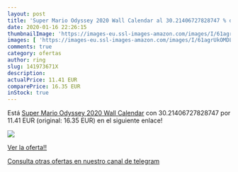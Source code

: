 ```yaml
---
layout: post
title: 'Super Mario Odyssey 2020 Wall Calendar al 30.21406727828747 % de descuento'
date: 2020-01-16 22:26:15
thumbnailImage: 'https://images-eu.ssl-images-amazon.com/images/I/61agrUkOMDL._SL200_.jpg'
images: [ 'https://images-eu.ssl-images-amazon.com/images/I/61agrUkOMDL._SL200_.jpg' ]
comments: true
category: ofertas
author: ring
slug: 141973671X
description:
actualPrice: 11.41 EUR
comparePrice: 16.35 EUR
inStock: true
---
```


Está [Super Mario Odyssey 2020 Wall Calendar](https://www.amazon.com/dp/141973671X/?tag=redken08-20) con 30.21406727828747 por 11.41 EUR (original: 16.35 EUR) en el siguiente enlace!

[![](https://images-eu.ssl-images-amazon.com/images/I/61agrUkOMDL._SL200_.jpg)](https://www.amazon.com/dp/141973671X/?tag=redken08-20)

[Ver la oferta!!](https://www.amazon.com/dp/141973671X/?tag=redken08-20)

[Consulta otras ofertas en nuestro canal de telegram](https://t.me/s/ofertas25)
